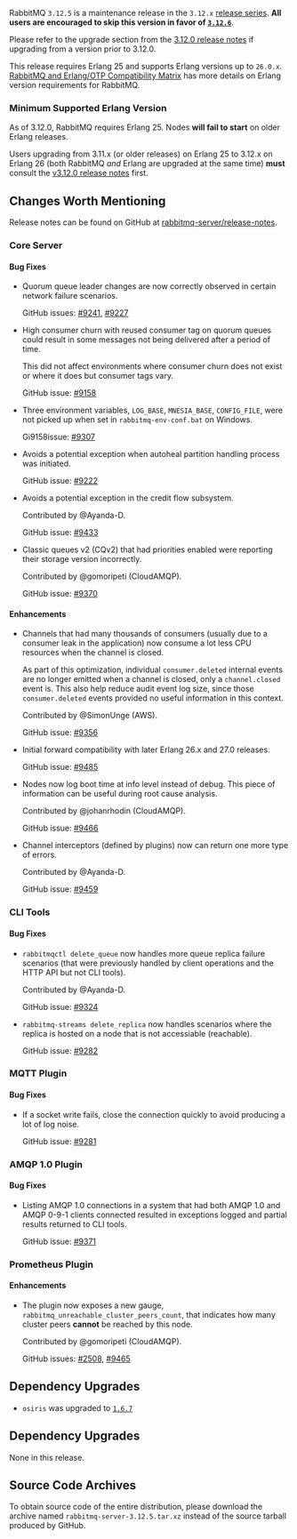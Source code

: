RabbitMQ `3.12.5` is a maintenance release in the `3.12.x` [release series](https://www.rabbitmq.com/versions.html).
**All users are encouraged to skip this version in favor of [`3.12.6`](https://github.com/rabbitmq/rabbitmq-server/releases/tag/v3.12.6)**.

Please refer to the upgrade section from the [3.12.0 release notes](https://github.com/rabbitmq/rabbitmq-server/releases/tag/v3.12.0)
if upgrading from a version prior to 3.12.0.

This release requires Erlang 25 and supports Erlang versions up to `26.0.x`.
[RabbitMQ and Erlang/OTP Compatibility Matrix](https://www.rabbitmq.com/which-erlang.html) has more details on
Erlang version requirements for RabbitMQ.


### Minimum Supported Erlang Version

As of 3.12.0, RabbitMQ requires Erlang 25. Nodes **will fail to start** on older Erlang releases.

Users upgrading from 3.11.x (or older releases) on Erlang 25 to 3.12.x on Erlang 26
(both RabbitMQ *and* Erlang are upgraded at the same time) **must** consult
the [v3.12.0 release notes](https://github.com/rabbitmq/rabbitmq-server/releases/tag/v3.12.0) first.


## Changes Worth Mentioning

Release notes can be found on GitHub at [rabbitmq-server/release-notes](https://github.com/rabbitmq/rabbitmq-server/tree/v3.12.x/release-notes).


### Core Server

#### Bug Fixes

 * Quorum queue leader changes are now correctly observed in certain network failure scenarios.

   GitHub issues: [#9241](https://github.com/rabbitmq/rabbitmq-server/pull/9241), [#9227](https://github.com/rabbitmq/rabbitmq-server/pull/9227)

 * High consumer churn with reused consumer tag on quorum queues could result in some messages not being delivered
   after a period of time.

   This did not affect environments where consumer churn does not exist or where it does but consumer tags vary.

   GitHub issue: [#9158](https://github.com/rabbitmq/rabbitmq-server/pull/9158)

 * Three environment variables, `LOG_BASE`, `MNESIA_BASE`, `CONFIG_FILE`, were not picked up when set in
   `rabbitmq-env-conf.bat` on Windows.

   Gi9158issue: [#9307](https://github.com/rabbitmq/rabbitmq-server/pull/9307)

 * Avoids a potential exception when autoheal partition handling process was initiated.

   GitHub issue: [#9222](https://github.com/rabbitmq/rabbitmq-server/pull/9222)

 * Avoids a potential exception in the credit flow subsystem.

   Contributed by @Ayanda-D.

   GitHub issue: [#9433](https://github.com/rabbitmq/rabbitmq-server/pull/9433)

 * Classic queues v2 (CQv2) that had priorities enabled were reporting their storage version
   incorrectly.

   Contributed by @gomoripeti (CloudAMQP).

   GitHub issue: [#9370](https://github.com/rabbitmq/rabbitmq-server/issues/9370)

#### Enhancements

 * Channels that had many thousands of consumers (usually due to a consumer leak in the application)
   now consume a lot less CPU resources when the channel is closed.

   As part of this optimization, individual `consumer.deleted` internal events are no
   longer emitted when a channel is closed, only a `channel.closed` event is. This also
   help reduce audit event log size, since those `consumer.deleted` events provided
   no useful information in this context.

   Contributed by @SimonUnge (AWS).

   GitHub issue: [#9356](https://github.com/rabbitmq/rabbitmq-server/pull/9356)

 * Initial forward compatibility with later Erlang 26.x and 27.0 releases.

   GitHub issue: [#9485](https://github.com/rabbitmq/rabbitmq-server/pull/9485)

 * Nodes now log boot time at info level instead of debug. This piece of information
   can be useful during root cause analysis.

   Contributed by @johanrhodin (CloudAMQP).

   GitHub issue: [#9466](https://github.com/rabbitmq/rabbitmq-server/pull/9466)

 * Channel interceptors (defined by plugins) now can return one more type of errors.

   Contributed by @Ayanda-D.

   GitHub issue: [#9459](https://github.com/rabbitmq/rabbitmq-server/pull/9459)


### CLI Tools

#### Bug Fixes

 * `rabbitmqctl delete_queue` now handles more queue replica failure scenarios
   (that were previously handled by client operations and the HTTP API but not CLI tools).

   Contributed by @Ayanda-D.

   GitHub issue: [#9324](https://github.com/rabbitmq/rabbitmq-server/pull/9324)

 * `rabbitmq-streams delete_replica` now handles scenarios where the replica is hosted
   on a node that is not accessiable (reachable).

   GitHub issue: [#9282](https://github.com/rabbitmq/rabbitmq-server/issues/9282)


### MQTT Plugin

#### Bug Fixes

 * If a socket write fails, close the connection quickly to avoid producing a lot of
   log noise.

   GitHub issue: [#9281](https://github.com/rabbitmq/rabbitmq-server/pull/9281)


### AMQP 1.0 Plugin

#### Bug Fixes

 * Listing AMQP 1.0 connections in a system that had both AMQP 1.0 and AMQP 0-9-1 clients connected
   resulted in exceptions logged and partial results returned to CLI tools.

   GitHub issue: [#9371](https://github.com/rabbitmq/rabbitmq-server/issues/9371)


### Prometheus Plugin

#### Enhancements

 * The plugin now exposes a new gauge, `rabbitmq_unreachable_cluster_peers_count`, that indicates how many cluster
   peers **cannot** be reached by this node.

   Contributed by @gomoripeti (CloudAMQP).

   GitHub issues: [#2508](https://github.com/rabbitmq/rabbitmq-server/issues/2508), [#9465](https://github.com/rabbitmq/rabbitmq-server/pull/9465)


## Dependency Upgrades

 * `osiris` was upgraded to [`1.6.7`](https://github.com/rabbitmq/osiris/tags)


## Dependency Upgrades

None in this release.

## Source Code Archives

To obtain source code of the entire distribution, please download the archive named `rabbitmq-server-3.12.5.tar.xz`
instead of the source tarball produced by GitHub.
